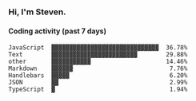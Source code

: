### Hi, I'm Steven.

#### Coding activity (past 7 days)
```
JavaScript  ▓▓▓▓▓▓▓▓▓▓▓▓▓▓▓▓▓▓▓▓▓▓▓▓▓▓▓▓▓▓  36.78%
Text        ▓▓▓▓▓▓▓▓▓▓▓▓▓▓▓▓▓▓▓▓▓▓▓▓        29.88%
other       ▓▓▓▓▓▓▓▓▓▓▓                     14.46%
Markdown    ▓▓▓▓▓▓                           7.76%
Handlebars  ▓▓▓▓▓                            6.20%
JSON        ▓▓                               2.99%
TypeScript  ▓                                1.94%
```
